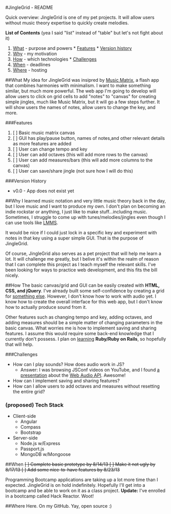 #JingleGrid - README

Quick overview: JingleGrid is one of my pet projects. It will allow users without music theory expertise to quickly create melodies.

**List of Contents** (yea I said "list" instead of "table" but let's not fight about it)
  1. [What](#what) - purpose and powers
    * [Features](#features)
    * [Version history](#version-history)
  2. [Why](#why) - my motivation
  3. [How](#how) - which technologies
    * [Challenges](#challenges)
  4. [When](#when) - deadlines
  5. [Where](#where) - hosting

##What
My idea for JingleGrid was insipred by [Music Matrix](http://www.sembeo.com/media/Matrix.swf), a flash app that combines harmonies with minimalism. I want to make something similar, but much more powerful. The web app I'm going to develop will allow users to click on grid cells to add "notes" to "canvas" for creating simple jingles, much like Music Matrix, but it will go a few steps further. It will show users the names of notes, allow users to change the key, and more.

###Features
1. [ ] Basic music matrix canvas
2. [ ] GUI has play/pause button, names of notes,and other relevant details as more features are added
3. [ ] User can change tempo and key
4. [ ] User can add octaves (this will add more rows to the canvas)
5. [ ] User can add measures/bars (this will add more columns to the canvas)
6. [ ] User can save/share jingle (not sure how I will do this)

###Version History
- v0.0 - App does not exist yet

##Why
I learned music notation and very little music theory back in the day, but I love music and I want to produce my own. I don't plan on becoming an indie rockstar or anything, I just like to make stuff...including music. Sometimes, I struggle to come up with tunes/melodies/jingles even though I can use tools like [LMMS](http://lmms.sourceforge.net/).

It would be nice if I could just lock in a specific key and experiment with notes in that key using a super simple GUI. That is the purpose of JingleGrid.

Of course, JingleGrid also serves as a pet project that will help me learn a lot. It will challenge me greatly, but I belive it's within the realm of reason that I can complete this project as I teach myself the relevant skills. I've been looking for ways to practice web development, and this fits the bill nicely.

##How
The basic canvas/grid and GUI can be easily created with **HTML, CSS, and jQuery**. I've already built some self-confidence by creating a grid for [something else](https://github.com/RebootJeff/myOdinProject/tree/master/odin.js.sketch_pad). However, I don't know how to work with audio yet. I know how to create the overall interface for this web app, but I don't know how to actually produce sound from it.

Other features such as changing tempo and key, adding octaves, and adding measures should be a simple matter of changing parameters in the basic canvas. What worries me is how to implement saving and sharing features. I assume this would require some back-end knowledge that I currently don't possess. I plan on [learning](https://github.com/TheOdinProject/curriculum) **Ruby/Ruby on Rails**, so hopefully that will help.

###Challenges
  * How can I play sounds? How does audio work in JS?
    * Answer: I was browsing JSConf videos on YouTube, and I found [a presentation](http://www.youtube.com/watch?v=PN8Eg1K9xjE) about the [Web Audio API](http://www.html5rocks.com/en/tutorials/webaudio/intro/). Awesome!
  * How can I implement saving and sharing features?
  * How can I allow users to add octaves and measures without resetting the entire grid?

### (proposed) Tech Stack

- Client-side
  - Angular
  - Compass
  - Bootstrap
- Server-side
  - Node.js w/Express
  - Passport.js
  - MongoDB w/Mongoose

##When
~~[ ] Complete basic prototype by 8/14/13
[ ] Make it not ugly by 8/17/13
[ ] Add some nice-to-have features by 8/23/13~~

Programming Bootcamp applications are taking up a lot more time than I expected. JingleGrid is on hold indefinitely. Hopefully I'll get into a bootcamp and be able to work on it as a class project.
**Update:** I've enrolled in a bootcamp called Hack Reactor. Woot!

##Where
Here. On my GitHub. Yay, open source :)

